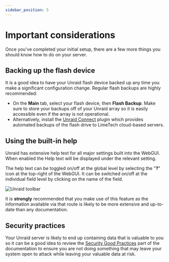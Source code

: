```yaml
---
sidebar_position: 5
---
```


# Important considerations

Once you've completed your initial setup, there are a few more things you should know how to do on your server.

## Backing up the flash device

It is a good idea to have your Unraid flash device backed up any time you make a significant configuration change. Regular flash backups are highly recommended:

* On the **Main** tab, select your flash device, then **Flash Backup**. Make sure to store your backups off of your Unraid array so it is easily accessible even if the array is not operational.
* Alternatively, install the [Unraid Connect](/connect/index.md) plugin which provides automated backups of the flash drive to LimeTech cloud-based servers.

## Using the built-in help

Unraid has extensive help text for all major settings built into the WebGUI. When enabled the Help text will be displayed under the relevant setting.

The help text can be toggled on/off at the global level by selecting the "**?**" icon at the top-right of the WebGUI. It can be switched on/off at the individual field level by clicking on the name of the field.

![Unraid toolbar](../assets/toolbar.png)

It is **strongly** recommended that you make use of this feature as the information available via that route is likely to be more extensive and up-to-date than any documentation.

## Security practices

Your Unraid server is likely to end up containing data that is valuable to you so it can be a good idea to review the [Security Good Practices](../manual/security/good-practices.md) part of the documentation to ensure you are not doing something that may leave your system open to attack while leaving your valuable data at risk.
